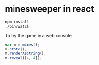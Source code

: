 # minesweeper in react

```sh
npm install
./bin/watch
```

To try the game in a web console:

```javascript
var m = mines();
m.state();
m.renderAsString();
m.reveal([4, 4]);
```
